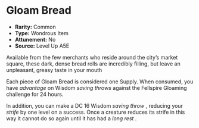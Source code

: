 
# Gloam Bread

* **Rarity:** Common
* **Type:** Wondrous Item
* **Attunement:** No
* **Source:** Level Up A5E


Available from the few merchants who reside around the city’s market square, these dark, dense bread rolls are incredibly filling, but leave an unpleasant, greasy taste in your mouth

Each piece of Gloam Bread is considered one Supply. When consumed, you have _advantage_  on Wisdom _saving throws_  against the Fellspire Gloaming challenge for 24 hours.

In addition, you can make a DC 16 Wisdom _saving throw_ , reducing your _strife_  by one level on a success. Once a creature reduces its strife in this way it cannot do so again until it has had a _long rest_ .
